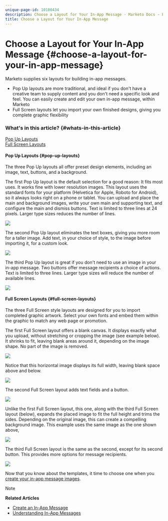 ```yaml
---
unique-page-id: 10100434
description: Choose a Layout for Your In-App Message - Marketo Docs - Product Documentation
title: Choose a Layout for Your In-App Message
---
```


# Choose a Layout for Your In-App Message {#choose-a-layout-for-your-in-app-message}

Marketo supplies six layouts for building in-app messages.

* Pop Up layouts are more traditional, and ideal if you don't have a creative team to supply content and you don't need a specific look and feel. You can easily create and edit your own in-app message, within Marketo
* Full Screen layouts let you import your own finished designs, giving you complete graphic flexibility

### What's in this article? {#whats-in-this-article}

[Pop Up Layouts](#pop-up-layouts)  
[Full Screen Layouts](#full-screen-layouts)

#### Pop Up Layouts {#pop-up-layouts}

The three Pop Up layouts all offer preset design elements, including an image, text, buttons, and a background.

The first Pop Up layout is the default selection for a good reason: It fits most uses. It works fine with lower resolution images. This layout uses the standard fonts for your platform (Helvetica for Apple, Roboto for Android), so it always looks right on a phone or tablet. You can upload and place the main and background images, write your own main and supporting text, and configure the main and dismiss buttons. Text is limited to three lines at 24 pixels. Larger type sizes reduces the number of lines.

![](assets/image2016-5-9-13-3a3-3a48.png)

The second Pop Up layout eliminates the text boxes, giving you more room for a taller image. Add text, in your choice of style, to the image before importing it, for a custom look.

![](assets/image2016-5-9-13-3a4-3a43.png)

The third Pop Up layout is great if you don't need to use an image in your in-app message. Two buttons offer message recipients a choice of actions. Text is limited to three lines. Larger type sizes will reduce the number of available lines.

![](assets/image2016-5-9-13-3a7-3a33.png)

#### Full Screen Layouts {#full-screen-layouts}

The three Full Screen style layouts are designed for you to import completed graphic artwork. Select your own fonts and embed them within the graphic to match any web page or promotion.

The first Full Screen layout offers a blank canvas. It displays exactly what you upload, without stretching or cropping the image (see example below). It shrinks to fit, leaving blank areas around it, depending on the image shape. No part of the image is removed.

![](assets/image2016-5-9-13-3a9-3a26.png)

Notice that this horizontal image displays its full width, leaving blank space above and below.

![](assets/image2016-5-9-13-3a29-3a46.png)

The second Full Screen layout adds text fields and a button.

![](assets/image2016-5-9-13-3a10-3a27.png)

Unlike the first Full Screen layout, this one, along with the third Full Screen layout (below), expands the placed image to fit the full height and trims the sides. Depending on the original image, this can create a compelling background image. This example uses the same image as the one shown above,

![](assets/image2016-5-9-14-3a0-3a36.png)

The third Full Screen layout is the same as the second, except for its second button. This provides more options for message recipients.

![](assets/image2016-5-9-13-3a11-3a35.png)

Now that you know about the templates, it time to choose one when you [create your in-app message images](add-in-app-message-images.md).

>[!NOTE]
>
>**Related Articles**
>
>* [Create an In-App Message](http://docs.marketo.com/display/docs/create+an+in-app+message)
>* [Understanding In-App Messages](../../../../product-docs/mobile-marketing/in-app-messages/understanding-in-app-messages.md)
>

